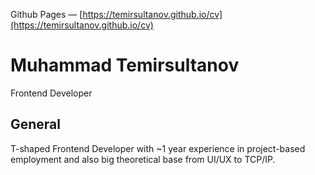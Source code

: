 Github Pages — [https://temirsultanov.github.io/cv](https://temirsultanov.github.io/cv)

# Muhammad Temirsultanov
Frontend Developer

## General
T-shaped Frontend Developer with ~1 year experience in project-based employment and also big theoretical base from UI/UX to TCP/IP.
